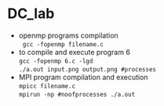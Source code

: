 # DC_lab
- openmp programs compilation\
``` gcc -fopenmp filename.c```
- to compile and execute program 6\
```gcc -fopenmp 6.c -lgd```\
```./a.out input.png output.png #processes ```
- MPI program compilation and execution\
```mpicc filename.c```\
```mpirun -np #noofprocesses ./a.out  ```
